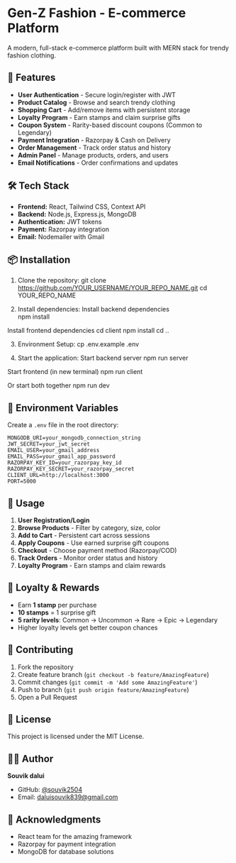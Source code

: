 # Gen-Z Fashion - E-commerce Platform

A modern, full-stack e-commerce platform built with MERN stack for trendy fashion clothing.

## 🚀 Features

- **User Authentication** - Secure login/register with JWT
- **Product Catalog** - Browse and search trendy clothing
- **Shopping Cart** - Add/remove items with persistent storage
- **Loyalty Program** - Earn stamps and claim surprise gifts
- **Coupon System** - Rarity-based discount coupons (Common to Legendary)
- **Payment Integration** - Razorpay & Cash on Delivery
- **Order Management** - Track order status and history
- **Admin Panel** - Manage products, orders, and users
- **Email Notifications** - Order confirmations and updates

## 🛠️ Tech Stack

- **Frontend:** React, Tailwind CSS, Context API
- **Backend:** Node.js, Express.js, MongoDB
- **Authentication:** JWT tokens
- **Payment:** Razorpay integration
- **Email:** Nodemailer with Gmail

## 📦 Installation

1. Clone the repository:
    git clone https://github.com/YOUR_USERNAME/YOUR_REPO_NAME.git
    cd YOUR_REPO_NAME


2. Install dependencies:
Install backend dependencies    
    npm install

Install frontend dependencies
    cd client
    npm install
    cd ..


3. Environment Setup:
    cp .env.example .env


4. Start the application:
Start backend server
    npm run server

Start frontend (in new terminal)
    npm run client

Or start both together
    npm run dev


## 🔧 Environment Variables

Create a `.env` file in the root directory:

    MONGODB_URI=your_mongodb_connection_string
    JWT_SECRET=your_jwt_secret
    EMAIL_USER=your_gmail_address
    EMAIL_PASS=your_gmail_app_password
    RAZORPAY_KEY_ID=your_razorpay_key_id
    RAZORPAY_KEY_SECRET=your_razorpay_secret
    CLIENT_URL=http://localhost:3000
    PORT=5000


## 📱 Usage

1. **User Registration/Login**
2. **Browse Products** - Filter by category, size, color
3. **Add to Cart** - Persistent cart across sessions
4. **Apply Coupons** - Use earned surprise gift coupons
5. **Checkout** - Choose payment method (Razorpay/COD)
6. **Track Orders** - Monitor order status and history
7. **Loyalty Program** - Earn stamps and claim rewards

## 🎯 Loyalty & Rewards

- Earn **1 stamp** per purchase
- **10 stamps** = 1 surprise gift
- **5 rarity levels**: Common → Uncommon → Rare → Epic → Legendary
- Higher loyalty levels get better coupon chances

## 🤝 Contributing

1. Fork the repository
2. Create feature branch (`git checkout -b feature/AmazingFeature`)
3. Commit changes (`git commit -m 'Add some AmazingFeature'`)
4. Push to branch (`git push origin feature/AmazingFeature`)
5. Open a Pull Request

## 📄 License

This project is licensed under the MIT License.

## 👨‍💻 Author

**Souvik dalui**
- GitHub: [@souvik2504](https://github.com/souvik2504)
- Email: daluisouvik839@gmail.com

## 🙏 Acknowledgments

- React team for the amazing framework
- Razorpay for payment integration
- MongoDB for database solutions
